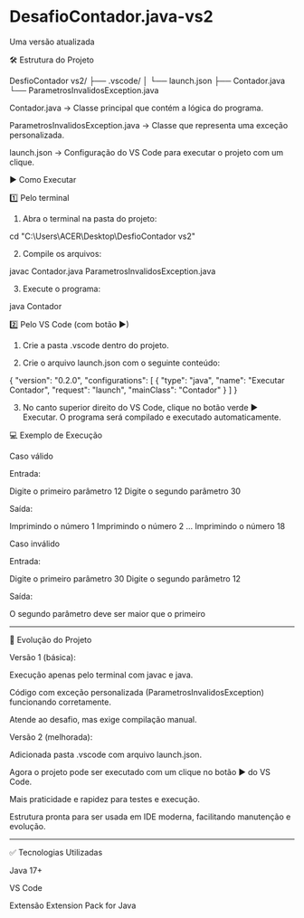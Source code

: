 # DesafioContador.java-vs2
Uma versão atualizada

🛠 Estrutura do Projeto

DesfioContador vs2/
 ├── .vscode/
 │    └── launch.json
 ├── Contador.java
 └── ParametrosInvalidosException.java

Contador.java → Classe principal que contém a lógica do programa.

ParametrosInvalidosException.java → Classe que representa uma exceção personalizada.

launch.json → Configuração do VS Code para executar o projeto com um clique.



▶ Como Executar

1️⃣ Pelo terminal

1. Abra o terminal na pasta do projeto:

cd "C:\Users\ACER\Desktop\DesfioContador vs2"


2. Compile os arquivos:

javac Contador.java ParametrosInvalidosException.java


3. Execute o programa:

java Contador


2️⃣ Pelo VS Code (com botão ▶)

1. Crie a pasta .vscode dentro do projeto.


2. Crie o arquivo launch.json com o seguinte conteúdo:

{
    "version": "0.2.0",
    "configurations": [
        {
            "type": "java",
            "name": "Executar Contador",
            "request": "launch",
            "mainClass": "Contador"
        }
    ]
}


3. No canto superior direito do VS Code, clique no botão verde ▶ Executar.
O programa será compilado e executado automaticamente.




💻 Exemplo de Execução

Caso válido

Entrada:

Digite o primeiro parâmetro
12
Digite o segundo parâmetro
30

Saída:

Imprimindo o número 1
Imprimindo o número 2
...
Imprimindo o número 18

Caso inválido

Entrada:

Digite o primeiro parâmetro
30
Digite o segundo parâmetro
12

Saída:

O segundo parâmetro deve ser maior que o primeiro


---

🔄 Evolução do Projeto

Versão 1 (básica):

Execução apenas pelo terminal com javac e java.

Código com exceção personalizada (ParametrosInvalidosException) funcionando corretamente.

Atende ao desafio, mas exige compilação manual.


Versão 2 (melhorada):

Adicionada pasta .vscode com arquivo launch.json.

Agora o projeto pode ser executado com um clique no botão ▶ do VS Code.

Mais praticidade e rapidez para testes e execução.

Estrutura pronta para ser usada em IDE moderna, facilitando manutenção e evolução.




---

✅ Tecnologias Utilizadas

Java 17+

VS Code

Extensão Extension Pack for Java
